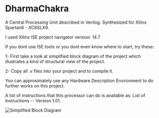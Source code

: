 # DharmaChakra
 A Central Processing Unit described in Verilog. Synthesized for Xilinx Spartan6 - XC6SLX9.
 
 I used Xilinx ISE project navigator version: 14.7
 
 If you dont use ISE tools or you dont even know where to start, try these:
 
 1- First take a look at simplified block diagram of the project which illustrates a kind of structural view of the project.
 
 2- Copy all .v files into your project and to compile it.
 
 
 You can approximately use any Hardware Description Environment to do further works on this project.
 
 A list of instructions that this processor can do is available as: List of Instructions -- Version 1.01.
 
 ![Simplified Block Diagram](../Simplified--BlockDiagram)
 
 
 
 
